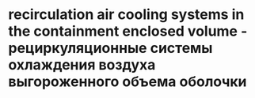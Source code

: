 # recirculation air cooling systems in the containment enclosed volume - рециркуляционные системы охлаждения воздуха выгороженного объема оболочки
